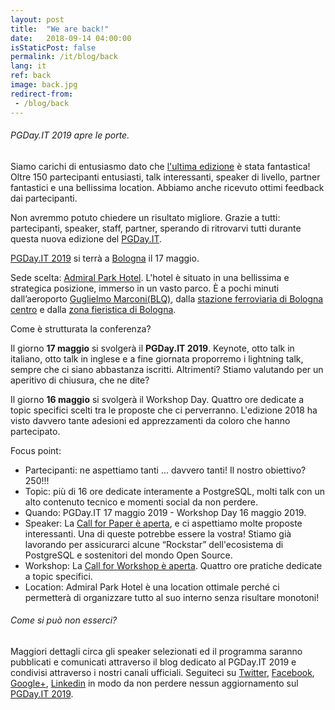 ```yaml
---
layout: post
title:  "We are back!"
date:   2018-09-14 04:00:00
isStaticPost: false
permalink: /it/blog/back
lang: it
ref: back
image: back.jpg
redirect-from:
 - /blog/back
---
```


<h6>PGDay.IT 2019 apre le porte.</h6>

Siamo carichi di entusiasmo dato che [l'ultima edizione](https://2018.pgday.it/it/) è stata fantastica!
Oltre 150 partecipanti entusiasti, talk interessanti, speaker di livello, partner fantastici e una bellissima location. Abbiamo anche ricevuto ottimi feedback dai partecipanti.

Non avremmo potuto chiedere un risultato migliore.
Grazie a tutti: partecipanti, speaker, staff, partner, sperando di ritrovarvi tutti durante questa nuova edizione del [PGDay.IT](https://2019.pgday.it/it/).

[PGDay.IT 2019](https://2019.pgday.it/it/) si terrà a [Bologna](https://www.bolognawelcome.com/) il 17 maggio.

Sede scelta: [Admiral Park Hotel](https://2019.pgday.it/it/logistics/). L'hotel è situato in una bellissima e strategica posizione, immerso in un vasto parco. È a pochi minuti dall’aeroporto [Guglielmo Marconi(BLQ)](https://www.bologna-airport.it/it/viaggiare.aspx?idC=61676&LN=it-IT), dalla [stazione ferroviaria di Bologna centro](https://www.bolognacentrale.it/it/) e dalla [zona fieristica di Bologna](http://www.bolognafiere.it/).

Come è strutturata la conferenza?

Il giorno **17 maggio** si svolgerà il **PGDay.IT 2019**. Keynote, otto talk in italiano, otto talk in inglese e a fine giornata proporremo i lightning talk, sempre che ci siano abbastanza iscritti. Altrimenti? Stiamo valutando per un aperitivo di chiusura, che ne dite?

Il giorno **16 maggio** si svolgerà il Workshop Day. Quattro ore dedicate a topic specifici scelti tra le proposte che ci perverranno. L'edizione 2018 ha visto davvero tante adesioni ed apprezzamenti da coloro che hanno partecipato.

Focus point:
* Partecipanti: ne aspettiamo tanti ... davvero tanti! Il nostro obiettivo? 250!!!
* Topic: più di 16 ore dedicate interamente a PostgreSQL, molti talk con un alto contenuto tecnico e momenti social da non perdere.
* Quando: PGDay.IT 17 maggio 2019 - Workshop Day 16 maggio 2019.
* Speaker: La [Call for Paper è aperta](https://2019.pgday.it/it/blog/cfp), e ci aspettiamo molte proposte interessanti. Una di queste potrebbe essere la vostra!
Stiamo già lavorando per assicurarci alcune “Rockstar” dell'ecosistema di PostgreSQL e sostenitori del mondo Open Source.
* Workshop: La [Call for Workshop è aperta](https://2019.pgday.it/it/blog/cfw). Quattro ore pratiche dedicate a topic specifici.
* Location: Admiral Park Hotel è una location ottimale perché ci permetterà di organizzare tutto al suo interno senza risultare monotoni!

<h6>Come si può non esserci?</h6>

Maggiori dettagli circa gli speaker selezionati ed il programma saranno pubblicati e comunicati attraverso il blog dedicato al PGDay.IT 2019 e condivisi attraverso i nostri canali ufficiali.
Seguiteci su [Twitter](https://twitter.com/PGDayIT), [Facebook](https://www.facebook.com/ITPUG/), [Google+](https://plus.google.com/114060631874544975126), [Linkedin](https://www.linkedin.com/company/itpug) in modo da non perdere nessun aggiornamento sul [PGDay.IT 2019](https://2019.pgday.it/it/).
